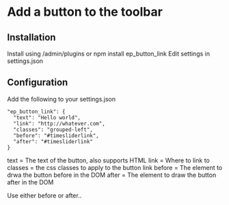 # Add a button to the toolbar

## Installation
Install using /admin/plugins or npm install ep_button_link
Edit settings in settings.json

## Configuration
Add the following to your settings.json
```
"ep_button_link": { 
  "text": "Hello world",
  "link": "http://whatever.com",
  "classes": "grouped-left",
  "before": "#timesliderlink",
  "after": "#timesliderlink"
}
```
text = The text of the button, also supports HTML
link = Where to link to
classes = the css classes to apply to the button link
before = The element to drwa the button before in the DOM
after = The element to draw the button after in the DOM

Use either before or after..

